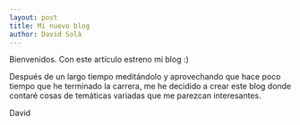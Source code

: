 ```yaml
---
layout: post
title: Mi nuevo blog
author: David Solà
---
```


Bienvenidos. Con este artículo estreno mi blog :)

Después de un largo tiempo meditándolo y aprovechando que hace poco tiempo que he terminado la carrera, me he decidido a crear este blog donde contaré cosas de temáticas variadas que me parezcan interesantes.

David

